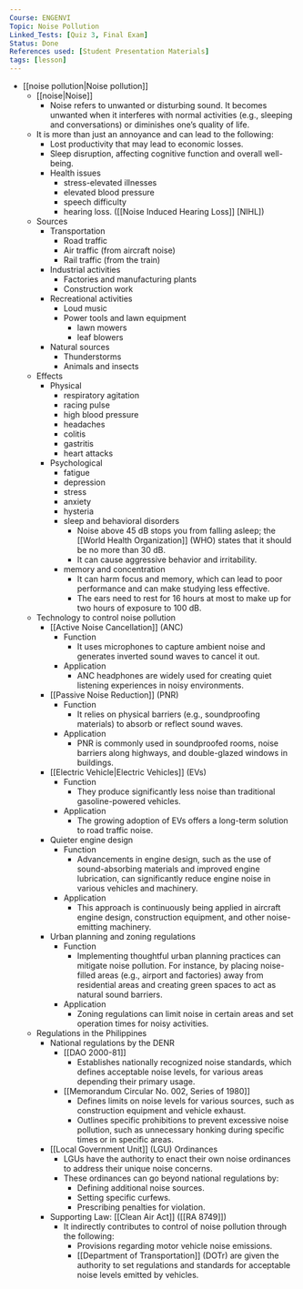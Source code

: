 ```yaml
---
Course: ENGENVI
Topic: Noise Pollution
Linked_Tests: [Quiz 3, Final Exam]
Status: Done
References used: [Student Presentation Materials]
tags: [lesson]
---
```


- [[noise pollution|Noise pollution]]
	- [[noise|Noise]]
		- Noise refers to unwanted or disturbing sound. It becomes unwanted when it interferes with normal activities (e.g., sleeping and conversations) or diminishes one’s quality of life.
	- It is more than just an annoyance and can lead to the following:
		- Lost productivity that may lead to economic losses.
		- Sleep disruption, affecting cognitive function and overall well-being.
		- Health issues
			- stress-elevated illnesses
			- elevated blood pressure
			- speech difficulty
			- hearing loss. ([[Noise Induced Hearing Loss]] \[NIHL\])
	- Sources
		- Transportation
			- Road traffic
			- Air traffic (from aircraft noise)
			- Rail traffic (from the train)
		- Industrial activities
			- Factories and manufacturing plants
			- Construction work
		- Recreational activities
			- Loud music
			- Power tools and lawn equipment
				- lawn mowers
				- leaf blowers
		- Natural sources
			- Thunderstorms
			- Animals and insects
	- Effects
		- Physical
			- respiratory agitation
			- racing pulse
			- high blood pressure
			- headaches
			- colitis
			- gastritis
			- heart attacks
		- Psychological
			- fatigue
			- depression
			- stress
			- anxiety
			- hysteria
			- sleep and behavioral disorders
				- Noise above 45 dB stops you from falling asleep; the [[World Health Organization]] (WHO) states that it should be no more than 30 dB.
				- It can cause aggressive behavior and irritability.
			- memory and concentration
				- It can harm focus and memory, which can lead to poor performance and can make studying less effective.
				- The ears need to rest for 16 hours at most to make up for two hours of exposure to 100 dB.
	- Technology to control noise pollution
		- [[Active Noise Cancellation]] (ANC)
			- Function
				- It uses microphones to capture ambient noise and generates inverted sound waves to cancel it out.
			- Application
				- ANC headphones are widely used for creating quiet listening experiences in noisy environments.
		- [[Passive Noise Reduction]] (PNR)
			- Function
				- It relies on physical barriers (e.g., soundproofing materials) to absorb or reflect sound waves.
			- Application
				- PNR is commonly used in soundproofed rooms, noise barriers along highways, and double-glazed windows in buildings.
		- [[Electric Vehicle|Electric Vehicles]] (EVs)
			- Function
				- They produce significantly less noise than traditional gasoline-powered vehicles.
			- Application
				- The growing adoption of EVs offers a long-term solution to road traffic noise.
		- Quieter engine design
			- Function
				- Advancements in engine design, such as the use of sound-absorbing materials and improved engine lubrication, can significantly reduce engine noise in various vehicles and machinery.
			- Application
				- This approach is continuously being applied in aircraft engine design, construction equipment, and other noise-emitting machinery.
		- Urban planning and zoning regulations
			- Function
				- Implementing thoughtful urban planning practices can mitigate noise pollution. For instance, by placing noise-filled areas (e.g., airport and factories) away from residential areas and creating green spaces to act as natural sound barriers.
			- Application
				- Zoning regulations can limit noise in certain areas and set operation times for noisy activities.
	- Regulations in the Philippines
		- National regulations by the DENR
			- [[DAO 2000-81]]
				- Establishes nationally recognized noise standards, which defines acceptable noise levels, for various areas depending their primary usage.
			- [[Memorandum Circular No. 002, Series of 1980]]
				- Defines limits on noise levels for various sources, such as construction equipment and vehicle exhaust.
				- Outlines specific prohibitions to prevent excessive noise pollution, such as unnecessary honking during specific times or in specific areas.
		- [[Local Government Unit]] (LGU) Ordinances
			- LGUs have the authority to enact their own noise ordinances to address their unique noise concerns.
			- These ordinances can go beyond national regulations by:
				- Defining additional noise sources.
				- Setting specific curfews.
				- Prescribing penalties for violation.
		- Supporting Law: [[Clean Air Act]] ([[RA 8749]])
			- It indirectly contributes to control of noise pollution through the following:
				- Provisions regarding motor vehicle noise emissions.
				- [[Department of Transportation]] (DOTr) are given the authority to set regulations and standards for acceptable noise levels emitted by vehicles.

